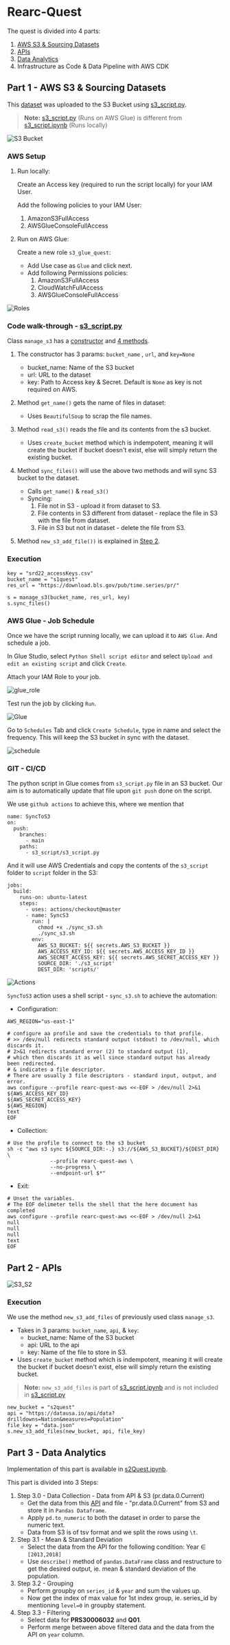 # Rearc-Quest

The quest is divided into 4 parts:

1. [AWS S3 & Sourcing Datasets](#part-1---aws-s3--sourcing-datasets)
2. [APIs](#part-2---apis)
3. [Data Analytics](#part-3---data-analytics)
4. Infrastructure as Code & Data Pipeline with AWS CDK

## Part 1 - AWS S3 & Sourcing Datasets

This [dataset](https://download.bls.gov/pub/time.series/pr/) was uploaded to the S3 Bucket using [s3_script.py](https://github.com/shaswat-dharaiya/Rearc-Quest/blob/main/s3_script/s3_script.py).

> **Note:** [s3_script.py](https://github.com/shaswat-dharaiya/Rearc-Quest/blob/main/s3_script/s3_script.py) (Runs on AWS Glue) is different from [s3_script.ipynb](https://github.com/shaswat-dharaiya/Rearc-Quest/blob/main/s3_script/s3_script.ipynb) (Runs locally)

![S3 Bucket](./imgs/s3_contents.png "S3 Bucket")

### AWS Setup

1. Run locally:

    Create an Access key (required to run the script locally) for your IAM User.

    Add the following policies to your IAM User:
    1. AmazonS3FullAccess
    2. AWSGlueConsoleFullAccess

2. Run on AWS Glue:

    Create a new role `s3_glue_quest`:
    * Add Use case as `Glue` and click next.
    * Add following Permissions policies:
        1. AmazonS3FullAccess
        2. CloudWatchFullAccess
        3. AWSGlueConsoleFullAccess

![Roles](./imgs/roles.png "Roles")

### Code walk-through - [s3_script.py](https://github.com/shaswat-dharaiya/Rearc-Quest/blob/main/s3_script/s3_script.py)

Class `manage_s3` has a <u>constructor</u> and <u>4 methods</u>.

1. The constructor has 3 params: `bucket_name` , `url`, and `key=None`
   * bucket_name: Name of the S3 bucket
   * url: URL to the dataset
   * key: Path to Access key & Secret. Default is `None` as key is not required on AWS.

2. Method `get_name()` gets the name of files in dataset:
   * Uses `BeautifulSoup` to scrap the file names.
  
3. Method `read_s3()` reads the file and its contents from the s3 bucket.
   * Uses `create_bucket` method which is indempotent, meaning it will create the bucket if bucket doesn't exist, else will simply return the existing bucket.

4. Method `sync_files()` will use the above two methods and will sync S3 bucket to the dataset.
   * Calls `get_name()` & `read_s3()`
   * Syncing:
     1. File not in S3 - upload it from dataset to S3.
     2. File contents in S3 different from dataset - replace the file in S3 with the file from dataset.
     3. File in S3 but not in dataset - delete the file from S3.

5. Method `new_s3_add_file())` is explained in [Step 2](#part-2---apis).

### Execution

```
key = "srd22_accessKeys.csv"
bucket_name = "s1quest"
res_url = "https://download.bls.gov/pub/time.series/pr/"

s = manage_s3(bucket_name, res_url, key)
s.sync_files()
```

### AWS Glue - Job Schedule
Once we have the script running locally, we can upload it to `AWS Glue`. And schedule a job.

In Glue Studio, select `Python Shell script editor` and select `Upload and edit an existing script` and click `Create`.

Attach your IAM Role to your job.

![glue_role](./imgs/glue_role.png "AWS Glue Role")

Test run the job by clicking `Run`.

![Glue](./imgs/glue.png "AWS Glue")

Go to `Schedules` Tab and click `Create Schedule`, type in name and select the frequency. This will keep the S3 bucket in sync with the dataset.

![schedule](./imgs/schedule.png "Job Schedule")

### GIT - CI/CD

The python script in Glue comes from `s3_script.py` file in an S3 bucket. Our aim is to automatically update that file upon `git push` done on the script.

We use `github actions` to achieve this, where we mention that 
```
name: SyncToS3
on:
  push:
    branches:
      - main
    paths: 
      - s3_script/s3_script.py
```

And it will use AWS Credentials and copy the contents of the `s3_script` folder to `script` folder in the S3:

```
jobs:
  build:
    runs-on: ubuntu-latest
    steps:
      - uses: actions/checkout@master
      - name: SyncS3
        run: |
          chmod +x ./sync_s3.sh
          ./sync_s3.sh
        env:
          AWS_S3_BUCKET: ${{ secrets.AWS_S3_BUCKET }}
          AWS_ACCESS_KEY_ID: ${{ secrets.AWS_ACCESS_KEY_ID }}
          AWS_SECRET_ACCESS_KEY: ${{ secrets.AWS_SECRET_ACCESS_KEY }}
          SOURCE_DIR: './s3_script'
          DEST_DIR: 'scripts/'
```

![Actions](./imgs/actions.png "Actions")

`SyncToS3` action uses a shell script - `sync_s3.sh` to achieve the automation:

* Configuration:
```
AWS_REGION="us-east-1"

# configure aa profile and save the credentials to that profile.
# >> /dev/null redirects standard output (stdout) to /dev/null, which discards it.
# 2>&1 redirects standard error (2) to standard output (1),
# which then discards it as well since standard output has already been redirected.
# & indicates a file descriptor.
# There are usually 3 file descriptors - standard input, output, and error.
aws configure --profile rearc-quest-aws <<-EOF > /dev/null 2>&1
${AWS_ACCESS_KEY_ID}
${AWS_SECRET_ACCESS_KEY}
${AWS_REGION}
text
EOF
```
* Collection:
```
# Use the profile to connect to the s3 bucket
sh -c "aws s3 sync ${SOURCE_DIR:-.} s3://${AWS_S3_BUCKET}/${DEST_DIR} \
              --profile rearc-quest-aws \
              --no-progress \
              --endpoint-url $*"
```

* Exit:
```
# Unset the variables.
# The EOF delimeter tells the shell that the here document has completed
aws configure --profile rearc-quest-aws <<-EOF > /dev/null 2>&1
null
null
null
text
EOF
```



## Part 2 - APIs

![S3_S2](./imgs/s3_s2.png "S3 Bucket")

### Execution

We use the method `new_s3_add_files` of previously used class `manage_s3`.
* Takes in 3 params: `bucket_name`, `api`, & `key`:
   * bucket_name: Name of the S3 bucket
   * api: URL to the api
   * key: Name of the file to store in S3.
* Uses `create_bucket` method which is indempotent, meaning it will create the bucket if bucket doesn't exist, else will simply return the existing bucket.

> **Note:** `new_s3_add_files` is part of [s3_script.ipynb](https://github.com/shaswat-dharaiya/Rearc-Quest/blob/main/s3_script/s3_script.ipynb) and is not included in [s3_script.py](https://github.com/shaswat-dharaiya/Rearc-Quest/blob/main/s3_script/s3_script.py)
```
new_bucket = "s2quest"
api = "https://datausa.io/api/data?drilldowns=Nation&measures=Population"
file_key = "data.json"
s.new_s3_add_files(new_bucket, api, file_key)
```

## Part 3 - Data Analytics
Implementation of this part is available in [s2Quest.ipynb](https://github.com/shaswat-dharaiya/Rearc-Quest/blob/main/s2Quest.ipynb).

This part is divided into 3 Steps:
1. Step 3.0 - Data Collection - Data from API & S3 (pr.data.0.Current)
   * Get the data from this [API](https://datausa.io/api/data?drilldowns=Nation&measures=Population) and file - "pr.data.0.Current" from S3 and store it in `Pandas Dataframe`.
   * Apply `pd.to_numeric` to both the dataset in order to parse the numeric text.
   * Data from S3 is of tsv format and we split the rows using `\t`.
2. Step 3.1 - Mean & Standard Deviation
   * Select the data from the API for the following condition: Year $\in$ `[2013,2018]`
   * Use `describe()` method of `pandas.DataFrame` class and restructure to get the desired output, ie. mean & standard deviation of the population.
3. Step 3.2 - Grouping
   * Perform groupby on `series_id` & `year` and sum the values up.
   * Now get the index of max value for 1st index group, ie. series_id by mentioning `level=0` in groupby statement.
4. Step 3.3 - Filtering
   * Select data for **PRS30006032** and **Q01**.
   * Perform merge between above filtered data and the data from the API on `year` column.